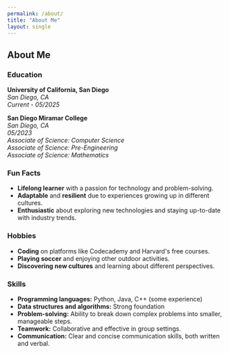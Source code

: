 ```yaml
---
permalink: /about/
title: "About Me"
layout: single
---
```


## About Me

### Education

**University of California, San Diego**  
*San Diego, CA*  
*Current - 05/2025*

**San Diego Miramar College**  
*San Diego, CA*  
*05/2023*  
*Associate of Science: Computer Science*  
*Associate of Science: Pre-Engineering*  
*Associate of Science: Mathematics*

### Fun Facts

* **Lifelong learner** with a passion for technology and problem-solving.
* **Adaptable** and **resilient** due to experiences growing up in different cultures.
* **Enthusiastic** about exploring new technologies and staying up-to-date with industry trends.

### Hobbies

* **Coding** on platforms like Codecademy and Harvard's free courses.
* **Playing soccer** and enjoying other outdoor activities.
* **Discovering new cultures** and learning about different perspectives.

### Skills

* **Programming languages:** Python, Java, C++ (some experience)
* **Data structures and algorithms:** Strong foundation
* **Problem-solving:** Ability to break down complex problems into smaller, manageable steps.
* **Teamwork:** Collaborative and effective in group settings.
* **Communication:** Clear and concise communication skills, both written and verbal.
